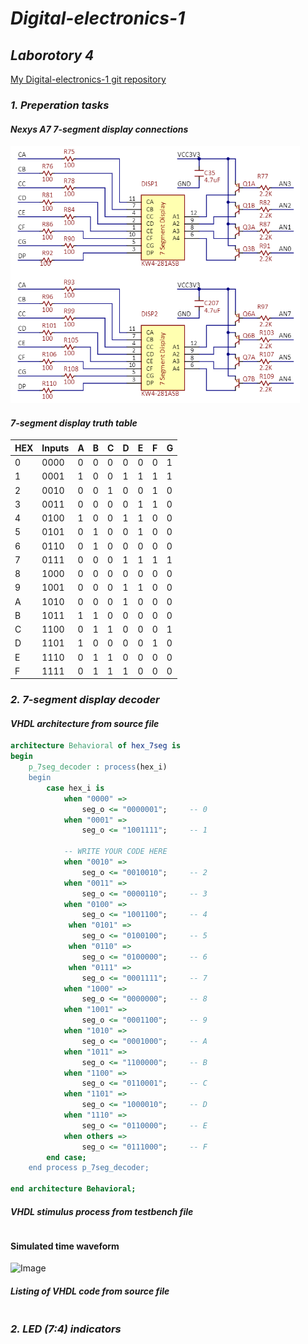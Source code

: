 # *Digital-electronics-1*

## *Laborotory 4*

[My Digital-electronics-1 git repository](https://github.com/shad0w3y3/Digital-electronics-1)

### *1. Preperation tasks*

#### *Nexys A7 7-segment display connections*
![Image](https://github.com/shad0w3y3/Digital-electronics-1/blob/main/Labs/04-segment/Pictures/7-segment%20display%20pinout.png)

#### *7-segment display truth table*

  HEX    |    Inputs   |    A   |    B   |    C   |    D    |    E   |    F    |    G    
---|---|---|---|---|---|---|---|---
0 |     0000     |     0    |     0      |     0    |      0  |      0    |       0      |     1        
1 |     0001     |     1    |     0      |     0    |      1  |      1    |       1      |     1        
2 |     0010     |     0    |     0      |     1    |      0  |      0    |       1      |     0      
3 |     0011     |     0    |     0      |     0    |      0  |      1    |       1      |     0      
4 |     0100     |     1    |     0      |     0    |      1  |      1    |       0      |     0       
5 |     0101     |     0    |     1      |     0    |      0  |      1    |       0      |     0      
6 |     0110     |     0    |     1      |     0    |      0  |      0    |       0      |     0       
7 |     0111     |     0    |     0      |     0    |      1  |      1    |       1      |     1       
8 |     1000     |     0    |     0      |     0    |      0  |      0    |       0      |     0      
9 |     1001     |     0    |     0      |     0    |      1  |      1    |       0      |     0       
A |     1010     |     0    |     0      |     0    |      1  |      0    |       0      |     0        
B |     1011     |     1    |     1      |     0    |      0  |      0    |       0      |     0       
C |     1100     |     0    |     1      |     1    |      0  |      0    |       0      |     1       
D |     1101     |     1    |     0      |     0    |      0  |      0    |       1      |     0       
E |     1110     |     0    |     1      |     1    |      0  |      0    |       0      |     0      
F |     1111     |     0    |     1      |     1    |      1  |      0    |       0      |     0      

### *2. 7-segment display decoder*

#### *VHDL architecture from source file*
``` VHDL code
architecture Behavioral of hex_7seg is
begin
    p_7seg_decoder : process(hex_i)
    begin
        case hex_i is
            when "0000" =>
                seg_o <= "0000001";     -- 0
            when "0001" =>
                seg_o <= "1001111";     -- 1
    
            -- WRITE YOUR CODE HERE
            when "0010" =>
                seg_o <= "0010010";     -- 2
            when "0011" =>
                seg_o <= "0000110";     -- 3
            when "0100" =>
                seg_o <= "1001100";     -- 4
             when "0101" =>
                seg_o <= "0100100";     -- 5
             when "0110" =>
                seg_o <= "0100000";     -- 6
             when "0111" =>
                seg_o <= "0001111";     -- 7
            when "1000" =>
                seg_o <= "0000000";     -- 8
            when "1001" =>
                seg_o <= "0001100";     -- 9
            when "1010" =>
                seg_o <= "0001000";     -- A
            when "1011" =>
                seg_o <= "1100000";     -- B
            when "1100" =>
                seg_o <= "0110001";     -- C
            when "1101" =>
                seg_o <= "1000010";     -- D
            when "1110" =>
                seg_o <= "0110000";     -- E
            when others =>
                seg_o <= "0111000";     -- F
        end case;
    end process p_7seg_decoder;

end architecture Behavioral;
```

#### *VHDL stimulus process from testbench file*
``` VHDL code

```

####  Simulated time waveform
![Image]()

#### *Listing of VHDL code from source file*
``` VHDL code

```

### *2. LED (7:4) indicators*

